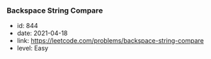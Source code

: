### Backspace String Compare

* id: 844
* date: 2021-04-18
* link: https://leetcode.com/problems/backspace-string-compare
* level: Easy
